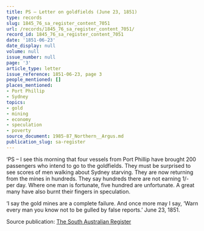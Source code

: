 ```yaml
---
title: PS – Letter on goldfields (June 23, 1851)
type: records
slug: 1845_76_sa_register_content_7051
url: /records/1845_76_sa_register_content_7051/
record_id: 1845_76_sa_register_content_7051
date: '1851-06-23'
date_display: null
volume: null
issue_number: null
page: '3'
article_type: letter
issue_reference: 1851-06-23, page 3
people_mentioned: []
places_mentioned:
- Port Phillip
- Sydney
topics:
- gold
- mining
- economy
- speculation
- poverty
source_document: 1985-87_Northern__Argus.md
publication_slug: sa-register
---
```


‘PS – I see this morning that four vessels from Port Phillip have brought 200 passengers who intend to go to the goldfields.  They must be surprised to see scores of men walking about Sydney starving.  They are now returning from the mines in hundreds.  They say hundreds there are not earning 1/- per day.  Where one man is fortunate, five hundred are unfortunate.  A great many have also burnt their fingers in speculation.

‘I say the gold mines are a complete failure.  And once more may I say, ‘Warn every man you know not to be gulled by false reports.’ June 23, 1851.

Source publication: [The South Australian Register](/publications/sa-register/)
